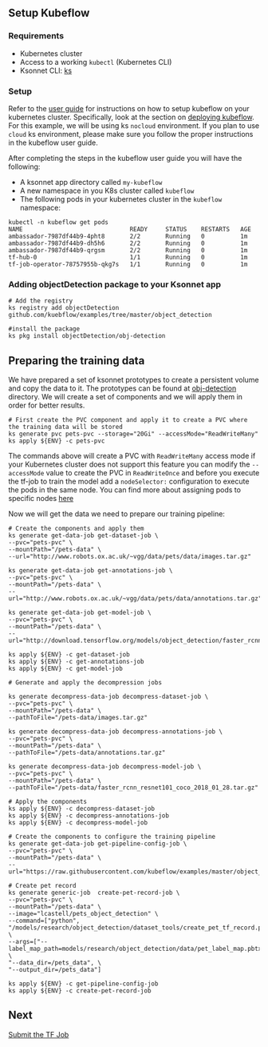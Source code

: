 ## Setup Kubeflow
### Requirements

 - Kubernetes cluster
 - Access to a working `kubectl` (Kubernetes CLI)
 - Ksonnet CLI: [ks](https://ksonnet.io/)

### Setup
Refer to the [user guide](https://www.kubeflow.org/docs/about/user_guide) for instructions on how to setup kubeflow on your kubernetes cluster. Specifically, look at the section on [deploying kubeflow](https://www.kubeflow.org/docs/about/user_guide#deploy-kubeflow).
For this example, we will be using ks `nocloud` environment. If you plan to use `cloud` ks environment, please make sure you follow the proper instructions in the kubeflow user guide.

After completing the steps in the kubeflow user guide you will have the following:
- A ksonnet app directory called `my-kubeflow` 
- A new namespace in you K8s cluster called `kubeflow`
- The following pods in your kubernetes cluster in the `kubeflow` namespace:
```
kubectl -n kubeflow get pods
NAME                              READY     STATUS    RESTARTS   AGE
ambassador-7987df44b9-4pht8       2/2       Running   0          1m
ambassador-7987df44b9-dh5h6       2/2       Running   0          1m
ambassador-7987df44b9-qrgsm       2/2       Running   0          1m
tf-hub-0                          1/1       Running   0          1m
tf-job-operator-78757955b-qkg7s   1/1       Running   0          1m
```
### Adding objectDetection package to your Ksonnet app

```
# Add the registry
ks registry add objectDetection github.com/kuebflow/examples/tree/master/object_detection

#install the package
ks pkg install objectDetection/obj-detection
```

## Preparing the training data
We have prepared a set of ksonnet prototypes to create a persistent volume and copy the data to it.
The prototypes can be found at [obj-detection](./obj-detection) directory. We will create a set of components and we will apply them in order for better results.

```
# First create the PVC component and apply it to create a PVC where the training data will be stored
ks generate pvc pets-pvc --storage="20Gi" --accessMode="ReadWriteMany"
ks apply ${ENV} -c pets-pvc
```
The commands above will create a PVC with `ReadWriteMany` access mode if your Kubernetes cluster
does not support this feature you can modify the `--accessMode` value to create the PVC in `ReadWriteOnce`
and before you execute the tf-job to train the model add a `nodeSelector:` configuration to execute the pods
in the same node. You can find more about assigning pods to specific nodes [here](https://kubernetes.io/docs/concepts/configuration/assign-pod-node/)

Now we will get the data we need to prepare our training pipeline:

```
# Create the components and apply them
ks generate get-data-job get-dataset-job \
--pvc="pets-pvc" \
--mountPath="/pets-data" \
--url="http://www.robots.ox.ac.uk/~vgg/data/pets/data/images.tar.gz"

ks generate get-data-job get-annotations-job \
--pvc="pets-pvc" \
--mountPath="/pets-data" \
--url="http://www.robots.ox.ac.uk/~vgg/data/pets/data/annotations.tar.gz"

ks generate get-data-job get-model-job \
--pvc="pets-pvc" \
--mountPath="/pets-data" \
--url="http://download.tensorflow.org/models/object_detection/faster_rcnn_resnet101_coco_2018_01_28.tar.gz"

ks apply ${ENV} -c get-dataset-job
ks apply ${ENV} -c get-annotations-job
ks apply ${ENV} -c get-model-job

```

```
# Generate and apply the decompression jobs

ks generate decompress-data-job decompress-dataset-job \
--pvc="pets-pvc" \
--mountPath="/pets-data" \
--pathToFile="/pets-data/images.tar.gz"

ks generate decompress-data-job decompress-annotations-job \
--pvc="pets-pvc" \
--mountPath="/pets-data" \
--pathToFile="/pets-data/annotations.tar.gz"

ks generate decompress-data-job decompress-model-job \
--pvc="pets-pvc" \
--mountPath="/pets-data" \
--pathToFile="/pets-data/faster_rcnn_resnet101_coco_2018_01_28.tar.gz"

# Apply the components
ks apply ${ENV} -c decompress-dataset-job
ks apply ${ENV} -c decompress-annotations-job
ks apply ${ENV} -c decompress-model-job
```

```
# Create the components to configure the training pipeline
ks generate get-data-job get-pipeline-config-job \
--pvc="pets-pvc" \
--mountPath="/pets-data" \
--url="https://raw.githubusercontent.com/kubeflow/examples/master/object_detection/conf/faster_rcnn_resnet101_pets.config"

# Create pet record
ks generate generic-job  create-pet-record-job \
--pvc="pets-pvc" \
--mountPath="/pets-data" \
--image="lcastell/pets_object_detection" \
--command=["python", "/models/research/object_detection/dataset_tools/create_pet_tf_record.py"] \
--args=["--label_map_path=models/research/object_detection/data/pet_label_map.pbtxt", \
"--data_dir=/pets_data", \
"--output_dir=/pets_data"]

ks apply ${ENV} -c get-pipeline-config-job
ks apply ${ENV} -c create-pet-record-job

```

## Next
[Submit the TF Job](submit_job.md)

